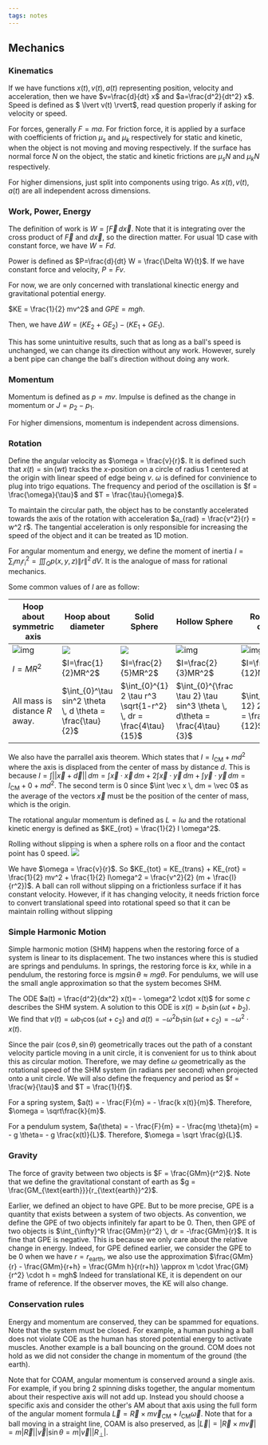 ```yaml
---
tags: notes
---
```


## Mechanics

### Kinematics

If we have functions $x(t),v(t),a(t)$ representing position, velocity and acceleration, then we have $v=\frac{d}{dt} x$ and $a=\frac{d^2}{dt^2}  x$. Speed is defined as $ \lvert v(t) \rvert$, read question properly if asking for velocity or speed.

For forces, generally $F=ma$. For friction force, it is applied by a surface with coefficients of friction $\mu_s$ and $\mu_k$ respectively for static and kinetic, when the object is not moving and moving respectively. If the surface has normal force $N$ on the object, the static and kinetic frictions are $\mu_sN$ and $\mu_k N$ respectively. 

For higher dimensions, just split into components using trigo. As $x(t),v(t),a(t)$ are all independent across dimensions.

### Work, Power, Energy

The definition of work is $W = \int \vec F \, d \vec x$. Note that it is integrating over the cross product of $\vec F$ and $d \vec x$, so the direction matter. For usual 1D case with constant force, we have $W = F d$.

Power is defined as $P=\frac{d}{dt} W = \frac{\Delta W}{t}$. If we have constant force and velocity, $P = Fv$.

For now, we are only concerned with translational kinectic energy and gravitational potential energy.

$KE = \frac{1}{2} mv^2$ and $GPE = mgh$. 

Then, we have $\Delta W = (KE_2+GE_2) - (KE_1+GE_1)$.

This has some unintuitive results, such that as long as a ball's speed is unchanged, we can change its direction without any work. However, surely a bent pipe can change the ball's direction without doing any work.

### Momentum

Momentum is defined as $p = mv$. Impulse is defined as the change in momentum or $J = p_2 - p_1$.

For higher dimensions, momentum is independent across dimensions.

### Rotation

Define the angular velocity as $\omega = \frac{v}{r}$. It is defined such that $x(t) = \sin(w t)$ tracks the $x$-position on a circle of radius $1$ centered at the origin with linear speed of edge being $v$. $\omega$ is defined for convinience to plug into trigo equations. The frequency and period of the oscillation is $f = \frac{\omega}{\tau}$ and $T = \frac{\tau}{\omega}$.

To maintain the circular path, the object has to be constantly accelerated towards the axis of the rotation with acceleration $a_{rad} = \frac{v^2}{r} = w^2 r$. The tangential acceleration is only responsible for increasing the speed of the object and it can be treated as 1D motion.

 For angular momentum and energy, we define the moment of inertia $I = \sum_i m_i r_i^2 =  \iiint_Q p(x,y,z) \| r \|^2 \, dV$. It is the analogue of mass for rational mechanics.

Some common values of $I$ are as follow:

| Hoop about symmetric axis                                    | Hoop about diameter                                          | Solid Sphere                                                 | Hollow Sphere                                                | Rod about center                                             | Rod about side                                               |
| ------------------------------------------------------------ | ------------------------------------------------------------ | ------------------------------------------------------------ | ------------------------------------------------------------ | ------------------------------------------------------------ | ------------------------------------------------------------ |
| ![img](https://cdn.discordapp.com/attachments/752406106009239585/1229770692275470407/image.png?ex=6630e435&is=661e6f35&hm=90f7f2ac96200540e4408c379e7bd9b664015d54211ac5ec6da153eab4ed8209&) | ![](https://cdn.discordapp.com/attachments/752406106009239585/1229770709836759091/image.png?ex=6630e439&is=661e6f39&hm=ef7d16718db9397d6f0330d744d1a041413adad5b687d923c283e1c5730a19f6&) | ![ ](https://cdn.discordapp.com/attachments/752406106009239585/1229770721148797081/image.png?ex=6630e43b&is=661e6f3b&hm=2dae18b4728aee89b4731945216ef78d9ebdd5a0f3315eda2942e309f02aafa7&) | ![img](https://cdn.discordapp.com/attachments/752406106009239585/1229770732691783772/image.png?ex=6630e43e&is=661e6f3e&hm=f4fbc9942b82b86fe857cc748fc78bb122a81cf142f0b0f21633722516765e3a&) | ![img](https://cdn.discordapp.com/attachments/752406106009239585/1229770743412166696/image.png?ex=6630e441&is=661e6f41&hm=4e4df9a7e3023c33dce93ac74b93caed18b8e1ff1e90d8f1be4c4e6cd159110e&) | ![img](https://cdn.discordapp.com/attachments/752406106009239585/1229770758570377246/image.png?ex=6630e444&is=661e6f44&hm=fb56008a2c9102b1a861d35022b573d0143bea95e170dc18de12c804cf0801b8&) |
| $I=MR^2$                                                     | $I=\frac{1}{2}MR^2$                                          | $I=\frac{2}{5}MR^2$                                          | $I=\frac{2}{3}MR^2$                                          | $I=\frac{1}{12}MR^2$                                         | $I=\frac{1}{3}MR^2$                                          |
| All mass is distance $R$ away.                               | $\int_{0}^\tau sin^2 \theta \, d \theta = \frac{\tau}{2}$    | $\int_{0}^{1} 2 \tau r^3 \sqrt{1-r^2} \, dr = \frac{4\tau}{15}$ | $\int_{0}^{\frac \tau 2} \tau sin^3 \theta \, d\theta = \frac{4\tau}{3}$ | $\int_{0}^{\frac 12} 2 x^2 \, dx = \frac{1}{12}$             | $\int_{0}^{1} x^2 \, dx = \frac{1}{3}$                       |

We also have the parrallel axis theorem. Which states that $I = I_{\text{CM}} + md^2$ where the axis is displaced from the center of mass by distance $d$. This is because $I = \int ||\vec x + \vec d|| \, dm = \int \vec x \cdot \vec x  \, dm + 2\int \vec x \cdot \vec y  \, dm + \int \vec y \cdot \vec y  \, dm = I_{\text{CM}} + 0 + md^2$. The second term is $0$ since $\int \vec x \, dm = \vec 0$ as the average of the vectors $\vec x$ must be the position of the center of mass, which is the origin.

The rotational angular momentum is defined as $L = I\omega$ and the rotational kinetic energy is defined as $KE_{rot} = \frac{1}{2} I \omega^2$.

Rolling without slipping is when a sphere rolls on a floor and the contact point has $0$ speed. 
![ ](https://cdn.discordapp.com/attachments/752406106009239585/1229770665612279828/image.png?ex=6630e42e&is=661e6f2e&hm=62c01f49c70c90b3a069f1be11c08a9c62b23ed76aedbd36c1a91d267aaa7df0&)

We have $\omega = \frac{v}{r}$. So $KE_{tot} = KE_{trans} + KE_{rot} = \frac{1}{2} mv^2 + \frac{1}{2} I\omega^2 = \frac{v^2}{2} (m + \frac{I}{r^2})$.
A ball can roll without slipping on a frictionless surface if it has constant velocity. However, if it has changing velocity, it needs friction force to convert translational speed into rotational speed so that it can be maintain rolling without slipping

### Simple Harmonic Motion

Simple harmonic motion (SHM) happens when the restoring force of a system is linear to its displacement. The two instances where this is studied are springs and pendulums. In springs, the restoring force is $kx$, while in a pendulum, the restoring force is $mg \sin \theta \approx mg \theta$. For pendulums, we will use the small angle approximation so that the system becomes SHM.

The ODE $a(t) = \frac{d^2}{dx^2} x(t)= - \omega^2 \cdot x(t)$ for some $c$ describes the SHM system. A solution to this ODE is $x(t) = b_1 \sin(\omega t + b_2)$. We find that $v(t) =\omega b_1 \cos(\omega t + c_2)$ and $a(t) = - \omega^2 b_1 \sin(\omega t + c_2) = - \omega^2 \cdot x(t)$.

Since the pair $(\cos \theta, \sin \theta)$ geometrically traces out the path of a constant velocity particle moving in a unit circle, it is convenient for us to think about this as circular motion. Therefore, we may define $\omega$ geometrically as the rotational speed of the SHM system (in radians per second) when projected onto a unit circle. We will also define the frequency and period as $f = \frac{w}{\tau}$ and $T = \frac{1}{f}$.

For a spring system, $a(t) = - \frac{F}{m} = - \frac{k x(t)}{m}$. Therefore, $\omega = \sqrt\frac{k}{m}$.

For a pendulum system, $a(\theta) = - \frac{F}{m} = - \frac{mg \theta}{m} = - g \theta= - g \frac{x(t)}{L}$. Therefore, $\omega = \sqrt \frac{g}{L}$.

### Gravity

The force of gravity between two objects is $F = \frac{GMm}{r^2}$. Note that we define the gravitational constant of earth as $g = \frac{GM_{\text{earth}}}{r_{\text{earth}}^2}$.

Earlier, we defined an object to have GPE. But to be more precise, GPE is a quantity that exists between a system of two objects. As convention, we define the GPE of two objects infinitely far apart to be $0$. Then, then GPE of two objects is $\int_{\infty}^R \frac{GMm}{r^2} \, dr = -\frac{GMm}{r}$. It is fine that GPE is negative. This is because we only care about the relative change in energy. Indeed, for GPE defined earlier, we consider the GPE to be $0$ when we have $r = r_{\text{earth}}$, we also use the approximation $\frac{GMm}{r} - \frac{GMm}{r+h} = \frac{GMm h}{r(r+h)} \approx m \cdot \frac{GM}{r^2} \cdot h = mgh$ Indeed for translational KE, it is dependent on our frame of reference. If the observer moves, the KE will also change.

### Conservation rules

Energy and momentum are conserved, they can be spammed for equations. Note that the system must be closed. For example, a human pushing a ball does not violate COE as the human has stored potential energy to activate muscles. Another example is a ball bouncing on the ground. COM does not hold as we did not consider the change in momentum of the ground (the earth).

Note that for COAM, angular momentum is conserved around a single axis. For example, if you bring $2$ spinning disks together, the angular momentum about their respective axis will not add up. Instead you should choose a specific axis and consider the other's AM about that axis using the full form of the angular moment formula $\vec L = \vec R \times m \vec v_{\text{CM}} + I_{\text{CM}} \vec \omega$. Note that for a ball moving in a straight line, COAM is also preserved, as $\lvert \vec L \rvert = \lvert \vec R \times m \vec v \rvert = m \lvert \vec R \rvert \lvert \vec v \rvert \sin \theta = m \lvert \vec v \rvert \lvert R_{\perp} \rvert$.

